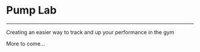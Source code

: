 # Pump Lab
------------------------------------------------------------------
Creating an easier way to track and up your performance in the gym

More to come...



